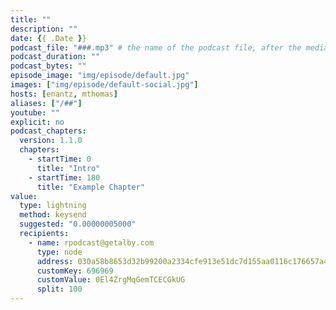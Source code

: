```yaml
---
title: ""
description: ""
date: {{ .Date }}
podcast_file: "###.mp3" # the name of the podcast file, after the media prefix.
podcast_duration: ""
podcast_bytes: ""
episode_image: "img/episode/default.jpg"
images: ["img/episode/default-social.jpg"]
hosts: [enantz, mthomas]
aliases: ["/##"]
youtube: ""
explicit: no
podcast_chapters:
  version: 1.1.0
  chapters:
    - startTime: 0
      title: "Intro"
    - startTime: 180
      title: "Example Chapter"
value:
  type: lightning
  method: keysend
  suggested: "0.00000005000"
  recipients:
    - name: rpodcast@getalby.com
      type: node
      address: 030a58b8653d32b99200a2334cfe913e51dc7d155aa0116c176657a4f1722677a3
      customKey: 696969
      customValue: 0El4ZrgMqGemTCECGkUG
      split: 100
---
```

